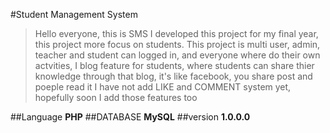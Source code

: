 #Student Management System


>Hello everyone, this is SMS I developed this project for my final year, 
>this project more focus on students.
>This project is multi user, admin, teacher and student can logged in, and everyone
where do their own actvities, I blog feature for students, where students can share
thier knowledge through that blog, it's like facebook, you share post and poeple read it
I have not add LIKE and COMMENT system yet, hopefully soon I add those features too

##Language
**PHP**
##DATABASE
**MySQL**
##version 
**1.0.0.0**
